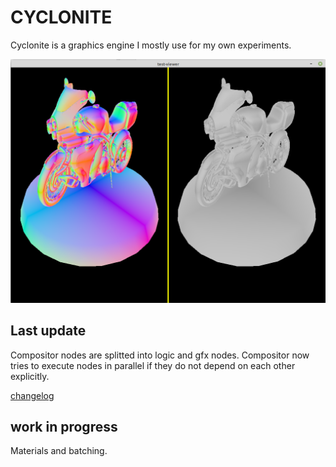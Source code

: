 
# CYCLONITE

Cyclonite is a graphics engine I mostly use for my own experiments.

![s1.png](./examples/gltf-viewer/screenshots/s1.png)

## Last update

Compositor nodes are splitted into logic and gfx nodes. 
Compositor now tries to execute nodes in parallel if they do not depend on each other explicitly.

[changelog](CHANGELOG.md)

## work in progress

Materials and batching.




